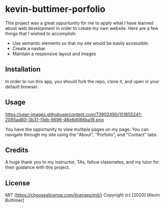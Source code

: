 # kevin-buttimer-porfolio

This project was a great opportunity for me to apply what I have learned about web development in order to create my own website. Here are a few things that I wished to accomplish:

- Use semantic elements so that my site would be easily accessible.
- Create a navbar
- Maintain a responsive layout and images

## Installation

In order to run this app, you should fork the repo, clone it, and open in your default browser.

## Usage

https://user-images.githubusercontent.com/73902490/101855241-2085ad80-3b31-11eb-9696-46e6d066ba19.png

You have the opportunity to view multiple pages on my page. You can navigate through my site using the "About", "Porfolio", and "Contact" tabs.

## Credits

A huge thank you to my instructor, TAs, fellow classmates, and my tutor for their guidance with this project.

## License

MIT (https://choosealicense.com/licenses/mit/)
Copyright (c) [2020] [Kevin Buttimer]
